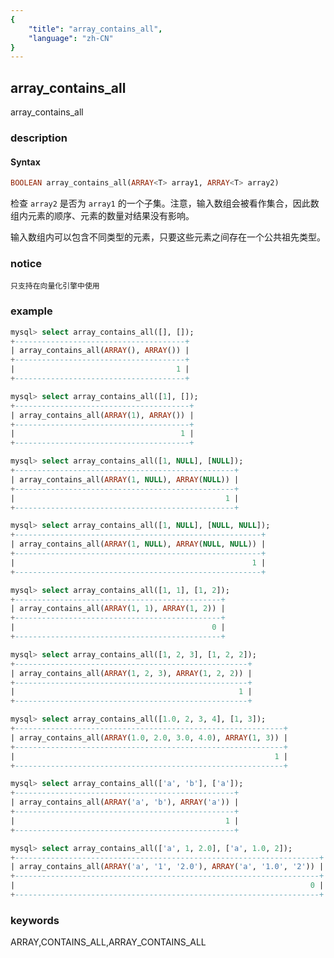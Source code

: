```yaml
---
{
    "title": "array_contains_all",
    "language": "zh-CN"
}
---
```


<!--
Licensed to the Apache Software Foundation (ASF) under one
or more contributor license agreements.  See the NOTICE file
distributed with this work for additional information
regarding copyright ownership.  The ASF licenses this file
to you under the Apache License, Version 2.0 (the
"License"); you may not use this file except in compliance
with the License.  You may obtain a copy of the License at

  http://www.apache.org/licenses/LICENSE-2.0

Unless required by applicable law or agreed to in writing,
software distributed under the License is distributed on an
"AS IS" BASIS, WITHOUT WARRANTIES OR CONDITIONS OF ANY
KIND, either express or implied.  See the License for the
specific language governing permissions and limitations
under the License.
-->

## array_contains_all

<version since="1.2.5">

array_contains_all

</version>

### description

#### Syntax

```sql
BOOLEAN array_contains_all(ARRAY<T> array1, ARRAY<T> array2)
```

检查 `array2` 是否为 `array1` 的一个子集。注意，输入数组会被看作集合，因此数组内元素的顺序、元素的数量对结果没有影响。

输入数组内可以包含不同类型的元素，只要这些元素之间存在一个公共祖先类型。

### notice

`只支持在向量化引擎中使用`

### example

```sql
mysql> select array_contains_all([], []);
+--------------------------------------+
| array_contains_all(ARRAY(), ARRAY()) |
+--------------------------------------+
|                                    1 |
+--------------------------------------+

mysql> select array_contains_all([1], []);
+---------------------------------------+
| array_contains_all(ARRAY(1), ARRAY()) |
+---------------------------------------+
|                                     1 |
+---------------------------------------+

mysql> select array_contains_all([1, NULL], [NULL]);
+-------------------------------------------------+
| array_contains_all(ARRAY(1, NULL), ARRAY(NULL)) |
+-------------------------------------------------+
|                                               1 |
+-------------------------------------------------+

mysql> select array_contains_all([1, NULL], [NULL, NULL]);
+-------------------------------------------------------+
| array_contains_all(ARRAY(1, NULL), ARRAY(NULL, NULL)) |
+-------------------------------------------------------+
|                                                     1 |
+-------------------------------------------------------+

mysql> select array_contains_all([1, 1], [1, 2]);
+----------------------------------------------+
| array_contains_all(ARRAY(1, 1), ARRAY(1, 2)) |
+----------------------------------------------+
|                                            0 |
+----------------------------------------------+

mysql> select array_contains_all([1, 2, 3], [1, 2, 2]);
+----------------------------------------------------+
| array_contains_all(ARRAY(1, 2, 3), ARRAY(1, 2, 2)) |
+----------------------------------------------------+
|                                                  1 |
+----------------------------------------------------+

mysql> select array_contains_all([1.0, 2, 3, 4], [1, 3]);
+------------------------------------------------------------+
| array_contains_all(ARRAY(1.0, 2.0, 3.0, 4.0), ARRAY(1, 3)) |
+------------------------------------------------------------+
|                                                          1 |
+------------------------------------------------------------+

mysql> select array_contains_all(['a', 'b'], ['a']);
+-------------------------------------------------+
| array_contains_all(ARRAY('a', 'b'), ARRAY('a')) |
+-------------------------------------------------+
|                                               1 |
+-------------------------------------------------+

mysql> select array_contains_all(['a', 1, 2.0], ['a', 1.0, 2]);
+--------------------------------------------------------------------+
| array_contains_all(ARRAY('a', '1', '2.0'), ARRAY('a', '1.0', '2')) |
+--------------------------------------------------------------------+
|                                                                  0 |
+--------------------------------------------------------------------+
```

### keywords

ARRAY,CONTAINS_ALL,ARRAY_CONTAINS_ALL
